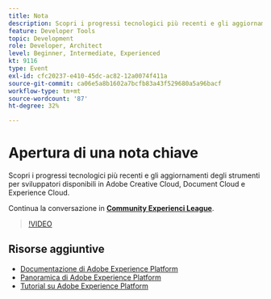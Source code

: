 ```yaml
---
title: Nota
description: Scopri i progressi tecnologici più recenti e gli aggiornamenti degli strumenti per sviluppatori disponibili in Adobe Creative Cloud, Document Cloud e Experience Cloud.
feature: Developer Tools
topic: Development
role: Developer, Architect
level: Beginner, Intermediate, Experienced
kt: 9116
type: Event
exl-id: cfc20237-e410-45dc-ac82-12a0074f411a
source-git-commit: ca06e5a8b1602a7bcfb83a43f529680a5a96bacf
workflow-type: tm+mt
source-wordcount: '87'
ht-degree: 32%

---
```


# Apertura di una nota chiave

Scopri i progressi tecnologici più recenti e gli aggiornamenti degli strumenti per sviluppatori disponibili in Adobe Creative Cloud, Document Cloud e Experience Cloud.

Continua la conversazione in **[Community Experienci League](https://adobe.ly/3F2g1ym)**.

>[!VIDEO](https://video.tv.adobe.com/v/337490/?quality=12&learn=on&hidetitle=true)

## Risorse aggiuntive

- [Documentazione di Adobe Experience Platform](https://experienceleague.adobe.com/docs/experience-platform.html)
- [Panoramica di Adobe Experience Platform](https://experienceleague.adobe.com/docs/experience-platform/landing/home.html?lang=it)
- [Tutorial su Adobe Experience Platform](https://experienceleague.adobe.com/docs/platform-learn/tutorials/overview.html?lang=it)
